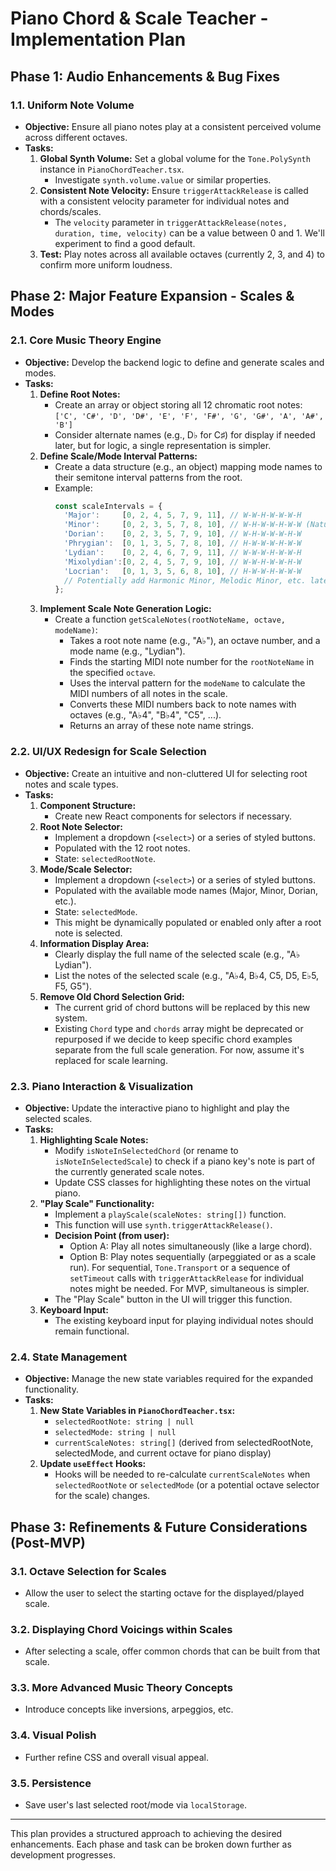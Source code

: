 # Piano Chord & Scale Teacher - Implementation Plan

## Phase 1: Audio Enhancements & Bug Fixes

### 1.1. Uniform Note Volume
- **Objective:** Ensure all piano notes play at a consistent perceived volume across different octaves.
- **Tasks:**
    1.  **Global Synth Volume:** Set a global volume for the `Tone.PolySynth` instance in `PianoChordTeacher.tsx`.
        - Investigate `synth.volume.value` or similar properties.
    2.  **Consistent Note Velocity:** Ensure `triggerAttackRelease` is called with a consistent velocity parameter for individual notes and chords/scales.
        - The `velocity` parameter in `triggerAttackRelease(notes, duration, time, velocity)` can be a value between 0 and 1. We'll experiment to find a good default.
    3.  **Test:** Play notes across all available octaves (currently 2, 3, and 4) to confirm more uniform loudness.

## Phase 2: Major Feature Expansion - Scales & Modes

### 2.1. Core Music Theory Engine
- **Objective:** Develop the backend logic to define and generate scales and modes.
- **Tasks:**
    1.  **Define Root Notes:**
        - Create an array or object storing all 12 chromatic root notes:
          `['C', 'C#', 'D', 'D#', 'E', 'F', 'F#', 'G', 'G#', 'A', 'A#', 'B']`
        - Consider alternate names (e.g., D♭ for C♯) for display if needed later, but for logic, a single representation is simpler.
    2.  **Define Scale/Mode Interval Patterns:**
        - Create a data structure (e.g., an object) mapping mode names to their semitone interval patterns from the root.
        - Example:
          ```javascript
          const scaleIntervals = {
            'Major':     [0, 2, 4, 5, 7, 9, 11], // W-W-H-W-W-W-H
            'Minor':     [0, 2, 3, 5, 7, 8, 10], // W-H-W-W-H-W-W (Natural Minor)
            'Dorian':    [0, 2, 3, 5, 7, 9, 10], // W-H-W-W-W-H-W
            'Phrygian':  [0, 1, 3, 5, 7, 8, 10], // H-W-W-W-H-W-W
            'Lydian':    [0, 2, 4, 6, 7, 9, 11], // W-W-W-H-W-W-H
            'Mixolydian':[0, 2, 4, 5, 7, 9, 10], // W-W-H-W-W-H-W
            'Locrian':   [0, 1, 3, 5, 6, 8, 10], // H-W-W-H-W-W-W
            // Potentially add Harmonic Minor, Melodic Minor, etc. later if desired
          };
          ```
    3.  **Implement Scale Note Generation Logic:**
        - Create a function `getScaleNotes(rootNoteName, octave, modeName)`:
            - Takes a root note name (e.g., "A♭"), an octave number, and a mode name (e.g., "Lydian").
            - Finds the starting MIDI note number for the `rootNoteName` in the specified `octave`.
            - Uses the interval pattern for the `modeName` to calculate the MIDI numbers of all notes in the scale.
            - Converts these MIDI numbers back to note names with octaves (e.g., "A♭4", "B♭4", "C5", ...).
            - Returns an array of these note name strings.

### 2.2. UI/UX Redesign for Scale Selection
- **Objective:** Create an intuitive and non-cluttered UI for selecting root notes and scale types.
- **Tasks:**
    1.  **Component Structure:**
        - Create new React components for selectors if necessary.
    2.  **Root Note Selector:**
        - Implement a dropdown (`<select>`) or a series of styled buttons.
        - Populated with the 12 root notes.
        - State: `selectedRootNote`.
    3.  **Mode/Scale Selector:**
        - Implement a dropdown (`<select>`) or a series of styled buttons.
        - Populated with the available mode names (Major, Minor, Dorian, etc.).
        - State: `selectedMode`.
        - This might be dynamically populated or enabled only after a root note is selected.
    4.  **Information Display Area:**
        - Clearly display the full name of the selected scale (e.g., "A♭ Lydian").
        - List the notes of the selected scale (e.g., "A♭4, B♭4, C5, D5, E♭5, F5, G5").
    5.  **Remove Old Chord Selection Grid:**
        - The current grid of chord buttons will be replaced by this new system.
        - Existing `Chord` type and `chords` array might be deprecated or repurposed if we decide to keep specific chord examples separate from the full scale generation. For now, assume it's replaced for scale learning.

### 2.3. Piano Interaction & Visualization
- **Objective:** Update the interactive piano to highlight and play the selected scales.
- **Tasks:**
    1.  **Highlighting Scale Notes:**
        - Modify `isNoteInSelectedChord` (or rename to `isNoteInSelectedScale`) to check if a piano key's note is part of the currently generated scale notes.
        - Update CSS classes for highlighting these notes on the virtual piano.
    2.  **"Play Scale" Functionality:**
        - Implement a `playScale(scaleNotes: string[])` function.
        - This function will use `synth.triggerAttackRelease()`.
        - **Decision Point (from user):**
            - Option A: Play all notes simultaneously (like a large chord).
            - Option B: Play notes sequentially (arpeggiated or as a scale run). For sequential, `Tone.Transport` or a sequence of `setTimeout` calls with `triggerAttackRelease` for individual notes might be needed. For MVP, simultaneous is simpler.
        - The "Play Scale" button in the UI will trigger this function.
    3.  **Keyboard Input:**
        - The existing keyboard input for playing individual notes should remain functional.

### 2.4. State Management
- **Objective:** Manage the new state variables required for the expanded functionality.
- **Tasks:**
    1.  **New State Variables in `PianoChordTeacher.tsx`:**
        - `selectedRootNote: string | null`
        - `selectedMode: string | null`
        - `currentScaleNotes: string[]` (derived from selectedRootNote, selectedMode, and current octave for piano display)
    2.  **Update `useEffect` Hooks:**
        - Hooks will be needed to re-calculate `currentScaleNotes` when `selectedRootNote` or `selectedMode` (or a potential octave selector for the scale) changes.

## Phase 3: Refinements & Future Considerations (Post-MVP)

### 3.1. Octave Selection for Scales
- Allow the user to select the starting octave for the displayed/played scale.

### 3.2. Displaying Chord Voicings within Scales
- After selecting a scale, offer common chords that can be built from that scale.

### 3.3. More Advanced Music Theory Concepts
- Introduce concepts like inversions, arpeggios, etc.

### 3.4. Visual Polish
- Further refine CSS and overall visual appeal.

### 3.5. Persistence
- Save user's last selected root/mode via `localStorage`.

---

This plan provides a structured approach to achieving the desired enhancements. Each phase and task can be broken down further as development progresses. 